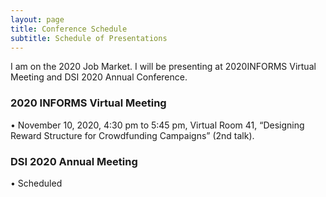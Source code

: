 ```yaml
---
layout: page
title: Conference Schedule
subtitle: Schedule of Presentations
---
```


I am on the 2020 Job Market. I will be presenting at 2020INFORMS Virtual Meeting and DSI 2020 Annual Conference.

### 2020 INFORMS Virtual Meeting

•	November 10, 2020, 4:30 pm to 5:45 pm, Virtual Room 41, “Designing Reward Structure for Crowdfunding Campaigns” (2nd talk).

### DSI 2020 Annual Meeting

•	Scheduled

